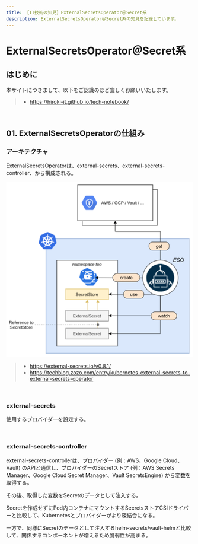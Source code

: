 ```yaml
---
title: 【IT技術の知見】ExternalSecretsOperator＠Secret系
description: ExternalSecretsOperator＠Secret系の知見を記録しています。
---
```


# ExternalSecretsOperator＠Secret系

## はじめに

本サイトにつきまして、以下をご認識のほど宜しくお願いいたします。

> - https://hiroki-it.github.io/tech-notebook/

<br>

## 01. ExternalSecretsOperatorの仕組み

### アーキテクチャ

ExternalSecretsOperatorは、external-secrets、external-secrets-controller、から構成される。

![external-secrets-operator_architecture](https://raw.githubusercontent.com/hiroki-it/tech-notebook-images/master/images/external-secrets-operator_architecture.png)

> - https://external-secrets.io/v0.8.1/
> - https://techblog.zozo.com/entry/kubernetes-external-secrets-to-external-secrets-operator

<br>

### external-secrets

使用するプロバイダーを設定する。

<br>

### external-secrets-controller

external-secrets-controllerは、プロバイダー (例：AWS、Google Cloud、Vault) のAPIと通信し、プロバイダーのSecretストア (例：AWS Secrets Manager、Google Cloud Secret Manager、Vault SecretsEngine) から変数を取得する。

その後、取得した変数をSecretのデータとして注入する。

Secretを作成せずにPod内コンテナにマウントするSecretsストアCSIドライバーと比較して、Kubernetesとプロバイダーがより疎結合になる。

一方で、同様にSecretのデータとして注入するhelm-secrets/vault-helmと比較して、関係するコンポーネントが増えるため脆弱性が高まる。

<br>
